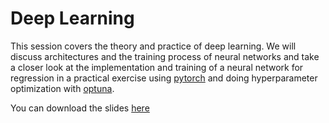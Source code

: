 # Deep Learning

This session covers the theory and practice of deep learning. We will discuss architectures and the training process of neural networks and take a closer look at the implementation and training of a neural network for regression in a practical exercise using [pytorch](https://docs.pytorch.org/tutorials/intro.html) and doing hyperparameter optimization with [optuna](https://optuna.readthedocs.io/en/stable/index.html).

You can download the slides [here](deep-learning.pdf)

